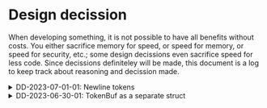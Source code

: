 # Design decission

When developing something, it is not possible to have all benefits without
costs. You either sacrifice memory for speed, or speed for memory, or speed for
security, etc.; some design decissions even sacrifice speed for less code. Since
decissions definiteley will be made, this document is a log to keep track about
reasoning and decission made.



<details>
<summary>DD-2023-07-01-01: Newline tokens</summary>
At first when i started out, i had decided to use only WhiteSpace token to match
all white spaces including newlines. This seemed a nice solution, since newlines
do not provide anything to tokenization and parsing (so i thought). Advantage to
this was that there are less tokens, thus less iterations, thus faster 
tokenization. But to have user friendly error warnings, it is necessary to know
line number in specific file, thus counting newlines became a necessity. At first
implementation i did count newlines internally, but there is a problem with 
Tokenizer.return_tokenized guards; it is not possible to update line number for
Tokenizer in an easy manner.

If we look at human readable HTML file that is a template, it is expected that 
most tokens will not have newlines at all, even many WhiteSpace tags will not 
contain newlines. At the moment the only Token that can contain newlines is 
WhiteSpace. The inconvenience that WhiteSpace containint newlines creates is 
that Tokenizer must know how many lines it must move forward once a Token is 
consumed from buffer.

My considered solutions:

### 1) Add num_lines property in Span.
While this seems an easy solution, it seems wasteful towards RAM, since all 
other tokens most probably will not have any newline at all. So it is expensive
to increase Span size for no reason at all.

### 2) We can store number of used lines per Token inside tokenbuf. 
This is somewhat memory friendlier, since tokenbuf does not grow too big 
anyways. The drawback to this though is that token consumers do not know how 
many lines returned Token consumes. It can be calculated in atleast two ways:
- iterate through token bytes and count "\n" characters,
- fetch next token and calculate diff between line properties.

### 3) Change TokenBody::WhiteSpace so that it tuple of Span and usize.
This seems wasteful, since whole TokenBody size will increase, thus there is
no gain if compared to scenario 1. Another drawback is that this creates 
necessity to for specific Enum handling, thus more code.

### 4) Deactivate tokenbuf guards for WhiteSpace.
While tempting, this would decrease efficiency for guards to catch bugs. I would
like to avoid this.

### 5) Create a special Phantom token that represents line change.
This seems to be a wasteful approach in a sense that each newline that is 
tokenized as WhiteSpace will have a follow-up token just to adjust line
number. Advantage of this approach is that this Phantom token is 
returned only when one or more newlines were tokenized, thus non-newline 
WhiteSpace tokens does not increase memory requirements. Another advantage is 
that new line positioning token could be useful for other puproses, like
we could reason about indentation.

### 6) Create Newline token [CHOSEN]
Since we need to know line number changes, we might as well have a special 
tokens for that. I can think of two ways how this could be done:
1) Have a special WhiteSpaceWithNl token, that contains only whitespaces, 
and ends at "\n", thus it increases line number by 1.
2) Have a Newline only Token, that is matched always when newlines are matched
[CHOSEN].

If we vote for speed, then 1st way should be the way to go, since this would
produce less tokens. OTOH if we think about HTML as a template, there should not
be many whitespaces before the newline at the end of line. Considering this from
usability perspective, we might want to emit warnings if there are trailing 
whitespaces at the end before newlines; if we use Newline approach, then this
does not require any extra work on Tokens, since they already are, whereas in
WhiteSpaceWithNl case, we would have to analyze if WhiteSpaceWithNl contains
just newline characters or any other whitespaces.

Thus this decission now states that WhiteSpace token contains all white spaces
except newlines. Newline token contains newline symbols, that could be "\n" or
"\r\n" since some file encodings end lines like that.
</details>



<details>
<summary>DD-2023-06-30-01: TokenBuf as a separate struct</summary>
When i started to implement Tokenizer, i used simple Vec as a token buffer. It
turned out not to be a good enough idea. The problem with that approach is that
there is a function Tokenizer.tokenbuf_push which takes &mut Tokenizer, but in
some cases when analyzing input source we take `&self.region[index]` reference,
thus it makes it impossible to push any new token while read reference is held.
This is imposed by Rust's borrow checker.

Thus i have decided to refactor TokenBuf out as a separate struct. For now it
is not intended to be used by anything else but Tokenizer, thus will not move it
to separate module.

Now it is possible to access input source and tokenbuf at the same time using
```rust
let src = &self.region[index];
let tb = &mut self.tokenbuf;
```
</details>



<!-- EOF -->